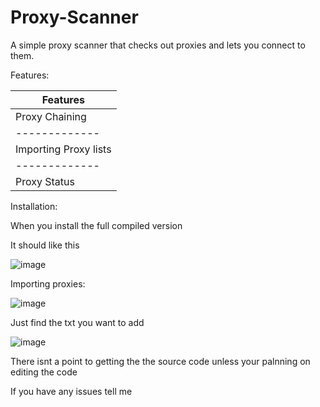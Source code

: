 # Proxy-Scanner
A simple proxy scanner that checks out proxies and lets you connect to them.

Features:

| Features  | 
| ------------- |
| Proxy Chaining  |
| ------------- |
| Importing Proxy lists  | 
| ------------- |
|Proxy Status|

Installation:

When you install the full compiled version

It should like this

![image](https://github.com/user-attachments/assets/808bf511-0cc3-4f97-bad7-79ab87462e12)

Importing proxies:

![image](https://github.com/user-attachments/assets/f591a9df-1c54-48a3-a057-338d48ea6881)

Just find the txt you want to add

![image](https://github.com/user-attachments/assets/c803079c-5fd2-4b98-9990-d16448e80314)

There isnt a point to getting the the source code unless your palnning on editing the code

If you have any issues tell me 
